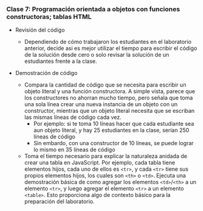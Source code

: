 ﻿<!-- NOTA PARA EL INSTRUCTOR: Si haces algún cambio en la clase, haz los cambios correspondientes en el README.md -->

### Clase 7: Programación orientada a objetos con funciones constructoras; tablas HTML
* Revisión del código
  * Dependiendo de cómo trabajaron los estudiantes en el laboratorio anterior, decide asi es mejor utilizar el tiempo para escribir el código de la solución desde cero o solo revisar la solución de un estudiantes frente a la clase.

* Demostración de código
  * Compara la cantidad de código que se necesita para escribir un objeto literal y una función constructora. A simple vista, parece que los constructores no ahorran mucho tiempo, pero señala que toma una sola línea crear una nueva instancia de un objeto con un constructor, mientras que un objeto literal necesita que se escriban las mismas líneas de código cada vez.
    * Por ejemplo: si te toma 10 líneas hacer que cada estudiante sea aun objeto literal, y hay 25 estudiantes en la clase, serían 250 líneas de código
    * Sin embardo, con una constructor de 10 líneas, se puede lograr lo mismo en 35 líneas de código
  * Toma el tiempo necesario para explicar la naturaleza anidada de crear una tabla en JavaScript. Por ejemplo, cada tabla tiene elementos hijos, cada uno de ellos es `<tr>`, y cada `<tr>` tiene sus propios elementos hijos, los cuales son `<th>` o `<td>`. Ejecuta una demostración básica de como agregar los elementos  `<td>`/`<th>` a un elemento `<tr>`, y luego agregar el elemento `<tr>` a un elemento `<table>`. Esto proporciona algo de contexto básico para la preparación del laboratorio.
